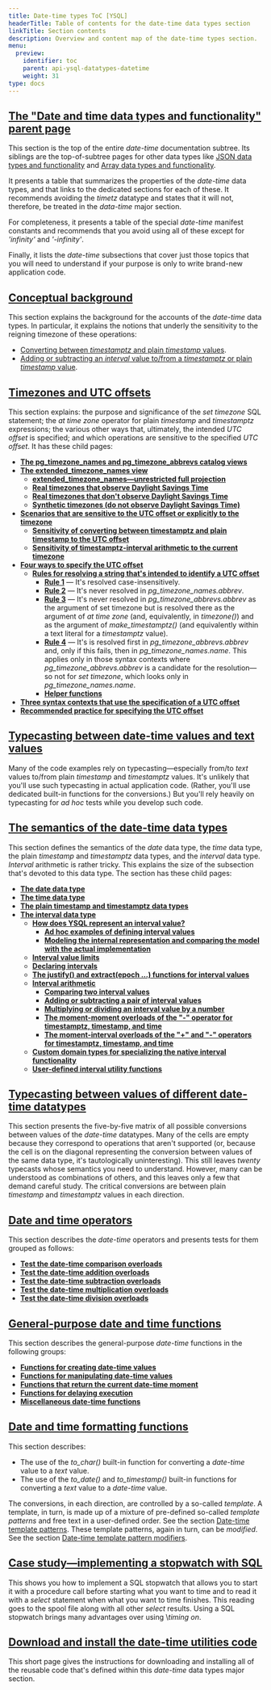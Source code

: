 ```yaml
---
title: Date-time types ToC [YSQL]
headerTitle: Table of contents for the date-time data types section
linkTitle: Section contents
description: Overview and content map of the date-time types section.
menu:
  preview:
    identifier: toc
    parent: api-ysql-datatypes-datetime
    weight: 31
type: docs
---
```


## [The "Date and time data types and functionality" parent page](../../type_datetime/)

This section is the top of the entire _date-time_ documentation subtree. Its siblings are the top-of-subtree pages for other data types like [JSON data types and functionality](../../type_json/) and [Array data types and functionality](../../type_array/).

It presents a table that summarizes the properties of the _date-time_ data types, and that links to the dedicated sections for each of these. It recommends avoiding the _timetz_ datatype and states that it will not, therefore, be treated in the _data-time_ major section.

For completeness, it presents a table of the special _date-time_ manifest constants and recommends that you avoid using all of these except for _'infinity'_ and _'-infinity'_.

Finally, it lists the _date-time_ subsections that cover just those topics that you will need to understand if your purpose is only to write brand-new application code.

## [Conceptual background](../conceptual-background/)

This section explains the background for the accounts of the _date-time_ data types. In particular, it explains the notions that underly the sensitivity to the reigning timezone of these operations:

- [Converting between _timestamptz_ and plain _timestamp_ values](../timezones/timezone-sensitive-operations/timestamptz-plain-timestamp-conversion/).
- [Adding or subtracting an _interval_ value to/from a _timestamptz_ or plain _timestamp_ value](../date-time-data-types-semantics/type-interval/interval-arithmetic/moment-interval-overloads-of-plus-and-minus/).

## [Timezones and UTC offsets](../timezones/)

This section explains: the purpose and significance of the _set timezone_ SQL statement; the _at time zone_ operator for plain _timestamp_ and _timestamptz_ expressions; the various other ways that, ultimately, the intended _UTC offset_ is specified; and which operations are sensitive to the specified _UTC offset_. It has these child pages:

- **[The pg_timezone_names and pg_timezone_abbrevs catalog views](../timezones/catalog-views/)**
- **[The extended_timezone_names view](../timezones/extended-timezone-names/)**
  - **[extended_timezone_names—unrestricted full projection](../timezones/extended-timezone-names/unrestricted-full-projection/)**
  - **[Real timezones that observe Daylight Savings Time](../timezones/extended-timezone-names/canonical-real-country-with-dst/)**
  - **[Real timezones that don't observe Daylight Savings Time](../timezones/extended-timezone-names/canonical-real-country-no-dst/)**
  - **[Synthetic timezones (do not observe Daylight Savings Time)](../timezones/extended-timezone-names/canonical-no-country-no-dst/)**
- **[Scenarios that are sensitive to the UTC offset or explicitly to the timezone](../timezones/timezone-sensitive-operations/)**
  - **[Sensitivity of converting between timestamptz and plain timestamp to the UTC offset](../timezones/timezone-sensitive-operations/timestamptz-plain-timestamp-conversion/)**
  - **[Sensitivity of timestamptz-interval arithmetic to the current timezone](../timezones/timezone-sensitive-operations/timestamptz-interval-day-arithmetic/)**
- **[Four ways to specify the UTC offset](../timezones/ways-to-spec-offset/)**
  - **[Rules for resolving a string that's intended to identify a UTC offset](../timezones/ways-to-spec-offset/name-res-rules/)**
    - **[Rule 1](../timezones/ways-to-spec-offset/name-res-rules/rule-1/)** — It's resolved case-insensitively.
    - **[Rule 2](../timezones/ways-to-spec-offset/name-res-rules/rule-2/)** — It's never resolved in _pg_timezone_names.abbrev_.
    - **[Rule 3](../timezones/ways-to-spec-offset/name-res-rules/rule-3/)** — It's never resolved in _pg_timezone_abbrevs.abbrev_ as the argument of set timezone but is resolved there as the argument of _at time zone_ (and, equivalently, in _timezone()_) and as the argument of _make_timestamptz()_ (and equivalently within a text literal for a _timestamptz_ value).
    - **[Rule 4](../timezones/ways-to-spec-offset/name-res-rules/rule-4/)** — It's is resolved first in _pg_timezone_abbrevs.abbrev_ and, only if this fails, then in _pg_timezone_names.name_. This applies only in those syntax contexts where _pg_timezone_abbrevs.abbrev_ is a candidate for the resolution—so not for _set timezone_, which looks only in _pg_timezone_names.name_.
    - **[Helper functions](../timezones/ways-to-spec-offset/name-res-rules/helper-functions/)**
- **[Three syntax contexts that use the specification of a UTC offset](../timezones/syntax-contexts-to-spec-offset/)**
- **[Recommended practice for specifying the UTC offset](../timezones/recommendation/)**

## [Typecasting between date-time values and text values](../typecasting-between-date-time-and-text/)

Many of the code examples rely on typecasting—especially from/to _text_ values to/from plain _timestamp_ and _timestamptz_ values. It's unlikely that you'll use such typecasting in actual application code. (Rather, you'll use dedicated built-in functions for the conversions.) But you'll rely heavily on typecasting for _ad hoc_ tests while you develop such code.

## [The semantics of the date-time data types](../date-time-data-types-semantics/)

This section defines the semantics of the _date_ data type, the _time_ data type, the plain _timestamp_ and _timestamptz_ data types, and the _interval_ data type. _Interval_ arithmetic is rather tricky. This explains the size of the subsection that's devoted to this data type. The section has these child pages:

- **[The date data type](../date-time-data-types-semantics/type-date/)**
- **[The time data type](../date-time-data-types-semantics/type-time/)**
- **[The plain timestamp and timestamptz data types](../date-time-data-types-semantics/type-timestamp/)**
- **[The interval data type](../date-time-data-types-semantics/type-interval/)**
  - **[How does YSQL represent an interval value?](../date-time-data-types-semantics/type-interval/interval-representation/)**
    - **[Ad hoc examples of defining interval values](../date-time-data-types-semantics/type-interval/interval-representation/ad-hoc-examples/)**
    - **[Modeling the internal representation and comparing the model with the actual implementation](../date-time-data-types-semantics/type-interval/interval-representation/internal-representation-model/)**
  - **[Interval value limits](../date-time-data-types-semantics/type-interval/interval-limits/)**
  - **[Declaring intervals](../date-time-data-types-semantics/type-interval/declaring-intervals/)**
  - **[The justify() and extract(epoch ...) functions for interval values](../date-time-data-types-semantics/type-interval/justfy-and-extract-epoch/)**
  - **[Interval arithmetic](../date-time-data-types-semantics/type-interval/interval-arithmetic/)**
    - **[Comparing two interval values](../date-time-data-types-semantics/type-interval/interval-arithmetic/interval-interval-comparison/)**
    - **[Adding or subtracting a pair of interval values](../date-time-data-types-semantics/type-interval/interval-arithmetic/interval-interval-addition/)**
    - **[Multiplying or dividing an interval value by a number](../date-time-data-types-semantics/type-interval/interval-arithmetic/interval-number-multiplication/)**
    - **[The moment-moment overloads of the "-" operator for timestamptz, timestamp, and time](../date-time-data-types-semantics/type-interval/interval-arithmetic/moment-moment-overloads-of-minus/)**
    - **[The moment-interval overloads of the "+" and "-" operators for timestamptz, timestamp, and time](../date-time-data-types-semantics/type-interval/interval-arithmetic/moment-interval-overloads-of-plus-and-minus/)**
  - **[Custom domain types for specializing the native interval functionality](../date-time-data-types-semantics/type-interval/custom-interval-domains/)**
  - **[User-defined interval utility functions](../date-time-data-types-semantics/type-interval/interval-utilities/)**

## [Typecasting between values of different date-time datatypes](../typecasting-between-date-time-values/)

This section presents the five-by-five matrix of all possible conversions between values of the _date-time_ datatypes. Many of the cells are empty because they correspond to operations that aren't supported (or, because the cell is on the diagonal representing the conversion between values of the same data type, it's tautologically uninteresting). This still leaves *twenty* typecasts whose semantics you need to understand. However, many can be understood as combinations of others, and this leaves only a few that demand careful study. The critical conversions are between plain _timestamp_ and _timestamptz_ values in each direction.

## [Date and time operators](../operators/)

This section describes the _date-time_ operators and presents tests for them grouped as follows:

- **[Test the date-time comparison overloads](../operators/test-date-time-comparison-overloads/)**
- **[Test the date-time addition overloads](../operators/test-date-time-addition-overloads/)**
- **[Test the date-time subtraction overloads](../operators/test-date-time-subtraction-overloads/)**
- **[Test the date-time multiplication overloads](../operators/test-date-time-multiplication-overloads/)**
- **[Test the date-time division overloads](../operators/test-date-time-division-overloads/)**

## [General-purpose date and time functions](../functions/)

This section describes the general-purpose _date-time_ functions in the following groups:

- **[Functions for creating date-time values](../functions/creating-date-time-values/)**
- **[Functions for manipulating date-time values](../functions/manipulating-date-time-values/)**
- **[Functions that return the current date-time moment](../functions/current-date-time-moment/)**
- **[Functions for delaying execution](../functions/delaying-execution/)**
- **[Miscellaneous date-time functions](../functions/miscellaneous/)**

## [Date and time formatting functions](../formatting-functions/)

This section describes:

- The use of the _to_char()_ built-in function for converting a _date-time_ value to a _text_ value.
- The use of the _to_date()_ and _to_timestamp()_ built-in functions for converting a _text_ value to a _date-time_ value.

The conversions, in each direction, are controlled by a so-called _template_. A template, in turn, is made up of a mixture of pre-defined so-called _template patterns_ and free text in a user-defined order. See the section [Date-time template patterns](../formatting-functions/#date-time-template-patterns). These template patterns, again in turn, can be _modified_. See the section [Date-time template pattern modifiers](../formatting-functions/#date-time-template-pattern-modifiers).

## [Case study—implementing a stopwatch with SQL](../stopwatch/)

This shows you how to implement a SQL stopwatch that allows you to start it with a procedure call before starting what you want to time and to read it with a _select_ statement when what you want to time finishes. This reading goes to the spool file along with all other _select_ results. Using a SQL stopwatch brings many advantages over using \\_timing on_.

## [Download and install the date-time utilities code](../download-date-time-utilities/)

This short page gives the instructions for downloading and installing all of the reusable code that's defined within this _date-time_ data types major section.
